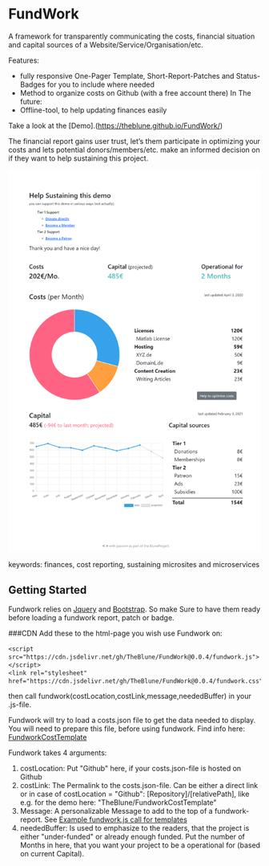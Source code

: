 # FundWork
 A framework for transparently communicating the costs, financial situation and capital sources of a Website/Service/Organisation/etc.

 Features:

 - fully responsive One-Pager Template, Short-Report-Patches and Status-Badges for you to include where needed
 - Method to organize costs on Github (with a free account there)
 In The future:
 - Offline-tool, to help updating finances easily

Take a look at the [Demo].(https://theblune.github.io/FundWork/)

The financial report gains user trust, let’s them participate in optimizing your costs and lets potential donors/members/etc. make an informed decision on if they want to help sustaining this project.

![Image of the Full Report](https://github.com/TheBlune/FundWork/blob/86aec72fbf992ade71bfe6ad18c90a80fe4e1f20/docs/report-image.png)

 keywords: finances, cost reporting, sustaining microsites and microservices

## Getting Started
Fundwork relies on [Jquery](https://jquery.com/) and [Bootstrap](https://getbootstrap.com/). So make Sure to have them ready before loading a fundwork report, patch or badge.

###CDN
Add these to the html-page you wish use Fundwork on:

    <script src="https://cdn.jsdelivr.net/gh/TheBlune/FundWork@0.0.4/fundwork.js"></script>
    <link rel="stylesheet" href="https://cdn.jsdelivr.net/gh/TheBlune/FundWork@0.0.4/fundwork.css">

then call fundwork(costLocation,costLink,message,neededBuffer) in your .js-file.

Fundwork will try to load a costs.json file to get the data needed to display. You will need to prepare this file, before using fundwork. Find info here:  [FundworkCostTemplate](https://github.com/TheBlune/FundworkCostTemplate)

Fundwork takes 4 arguments:

1. costLocation: Put "Github" here, if your costs.json-file is hosted on Github
2. costLink: The Permalink to the costs.json-file. Can be either a direct link or in case of costLocation = "Github":  [Repository]/[relativePath], like e.g. for the demo here: "TheBlune/FundworkCostTemplate"
3. Message: A personalizable Message to add to the top of a fundwork-report. See [Example fundwork.js call for templates](https://github.com/TheBlune/FundWork/blob/8c8cef6722daf90d903f8a8abe49ae581e295357/docs/script.js)
4. neededBuffer: Is used to emphasize to the readers, that the project is either "under-funded" or already enough funded. Put the number of Months in here, that you want your project to be a operational for (based on current Capital).
